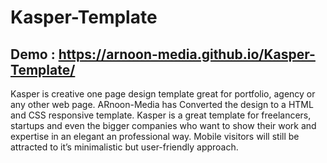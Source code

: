 # Kasper-Template

## Demo : https://arnoon-media.github.io/Kasper-Template/

Kasper is creative one page design template great for portfolio, agency or any other web page.
ARnoon-Media has Converted the design to a HTML and CSS responsive template. Kasper is a great template for freelancers, startups and even the bigger companies who want to show their work and expertise in an elegant an professional way.
Mobile visitors will still be attracted to it’s minimalistic but user-friendly approach.
